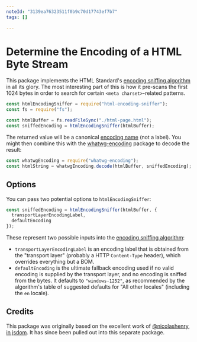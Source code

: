 ```yaml
---
noteId: "3139ea76323511f0b9c70d17743ef7b7"
tags: []

---
```


# Determine the Encoding of a HTML Byte Stream

This package implements the HTML Standard's [encoding sniffing algorithm](https://html.spec.whatwg.org/multipage/syntax.html#encoding-sniffing-algorithm) in all its glory. The most interesting part of this is how it pre-scans the first 1024 bytes in order to search for certain `<meta charset>`-related patterns.

```js
const htmlEncodingSniffer = require("html-encoding-sniffer");
const fs = require("fs");

const htmlBuffer = fs.readFileSync("./html-page.html");
const sniffedEncoding = htmlEncodingSniffer(htmlBuffer);
```

The returned value will be a canonical [encoding name](https://encoding.spec.whatwg.org/#names-and-labels) (not a label). You might then combine this with the [whatwg-encoding](https://github.com/jsdom/whatwg-encoding) package to decode the result:

```js
const whatwgEncoding = require("whatwg-encoding");
const htmlString = whatwgEncoding.decode(htmlBuffer, sniffedEncoding);
```

## Options

You can pass two potential options to `htmlEncodingSniffer`:

```js
const sniffedEncoding = htmlEncodingSniffer(htmlBuffer, {
  transportLayerEncodingLabel,
  defaultEncoding
});
```

These represent two possible inputs into the [encoding sniffing algorithm](https://html.spec.whatwg.org/multipage/syntax.html#encoding-sniffing-algorithm):

- `transportLayerEncodingLabel` is an encoding label that is obtained from the "transport layer" (probably a HTTP `Content-Type` header), which overrides everything but a BOM.
- `defaultEncoding` is the ultimate fallback encoding used if no valid encoding is supplied by the transport layer, and no encoding is sniffed from the bytes. It defaults to `"windows-1252"`, as recommended by the algorithm's table of suggested defaults for "All other locales" (including the `en` locale).

## Credits

This package was originally based on the excellent work of [@nicolashenry](https://github.com/nicolashenry), [in jsdom](https://github.com/tmpvar/jsdom/blob/16fd85618f2705d181232f6552125872a37164bc/lib/jsdom/living/helpers/encoding.js). It has since been pulled out into this separate package.
